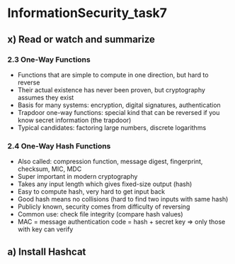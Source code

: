 # InformationSecurity_task7

## x) Read or watch and summarize

### 2.3 One-Way Functions

- Functions that are simple to compute in one direction, but hard to reverse
- Their actual existence has never been proven, but cryptography assumes they exist
- Basis for many systems: encryption, digital signatures, authentication
- Trapdoor one-way functions: special kind that can be reversed if you know secret information (the trapdoor)
- Typical candidates: factoring large numbers, discrete logarithms

### 2.4 One-Way Hash Functions

- Also called: compression function, message digest, fingerprint, checksum, MIC, MDC
- Super important in modern cryptography
- Takes any input length which gives fixed-size output (hash)
- Easy to compute hash, very hard to get input back
- Good hash means no collisions (hard to find two inputs with same hash)
- Publicly known, security comes from difficulty of reversing
- Common use: check file integrity (compare hash values)
- MAC = message authentication code = hash + secret key => only those with key can verify

## a) Install Hashcat

